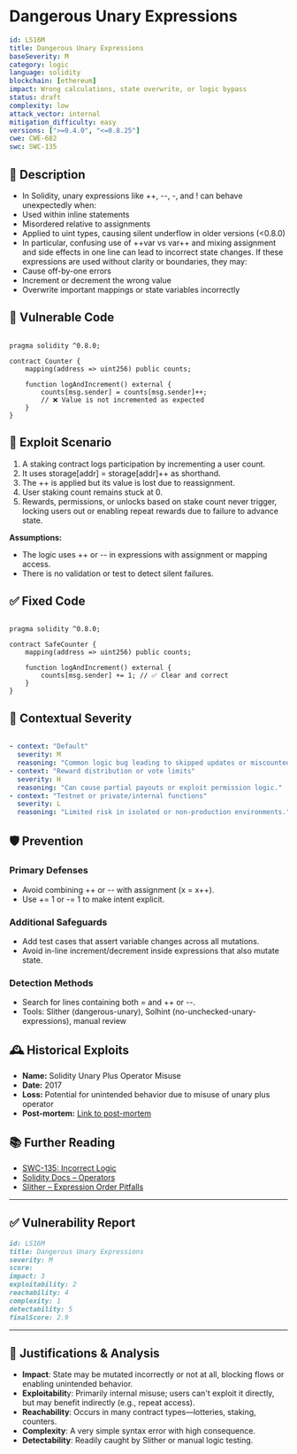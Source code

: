 # Dangerous Unary Expressions

```YAML
id: LS16M
title: Dangerous Unary Expressions 
baseSeverity: M
category: logic
language: solidity
blockchain: [ethereum]
impact: Wrong calculations, state overwrite, or logic bypass
status: draft
complexity: low
attack_vector: internal
mitigation_difficulty: easy
versions: [">=0.4.0", "<=0.8.25"]
cwe: CWE-682
swc: SWC-135
```

## 📝 Description

- In Solidity, unary expressions like ++, --, -, and ! can behave unexpectedly when:
- Used within inline statements
- Misordered relative to assignments
- Applied to uint types, causing silent underflow in older versions (<0.8.0)
- In particular, confusing use of ++var vs var++ and mixing assignment and side effects in one line can lead to incorrect state changes. If these expressions are used without clarity or boundaries, they may:
- Cause off-by-one errors
- Increment or decrement the wrong value
- Overwrite important mappings or state variables incorrectly

## 🚨 Vulnerable Code

```solidity

pragma solidity ^0.8.0;

contract Counter {
    mapping(address => uint256) public counts;

    function logAndIncrement() external {
        counts[msg.sender] = counts[msg.sender]++;
        // ❌ Value is not incremented as expected
    }
}
```

## 🧪 Exploit Scenario

1. A staking contract logs participation by incrementing a user count.
2. It uses storage[addr] = storage[addr]++ as shorthand.
3. The ++ is applied but its value is lost due to reassignment.
4. User staking count remains stuck at 0.
5. Rewards, permissions, or unlocks based on stake count never trigger, locking users out or enabling repeat rewards due to failure to advance state.

**Assumptions:**

- The logic uses ++ or -- in expressions with assignment or mapping access.
- There is no validation or test to detect silent failures.

## ✅ Fixed Code

```solidity

pragma solidity ^0.8.0;

contract SafeCounter {
    mapping(address => uint256) public counts;

    function logAndIncrement() external {
        counts[msg.sender] += 1; // ✅ Clear and correct
    }
}
```

## 🧭 Contextual Severity

```yaml

- context: "Default"
  severity: M
  reasoning: "Common logic bug leading to skipped updates or miscounted state."
- context: "Reward distribution or vote limits"
  severity: H
  reasoning: "Can cause partial payouts or exploit permission logic."
- context: "Testnet or private/internal functions"
  severity: L
  reasoning: "Limited risk in isolated or non-production environments."
```

## 🛡️ Prevention

### Primary Defenses

- Avoid combining ++ or -- with assignment (x = x++).
- Use += 1 or -= 1 to make intent explicit.

### Additional Safeguards

- Add test cases that assert variable changes across all mutations.
- Avoid in-line increment/decrement inside expressions that also mutate state.

### Detection Methods

- Search for lines containing both = and ++ or --.
- Tools: Slither (dangerous-unary), Solhint (no-unchecked-unary-expressions), manual review

## 🕰️ Historical Exploits

- **Name:** Solidity Unary Plus Operator Misuse 
- **Date:** 2017 
- **Loss:** Potential for unintended behavior due to misuse of unary plus operator 
- **Post-mortem:** [Link to post-mortem](https://github.com/ethereum/solidity/issues/1760)
 
## 📚 Further Reading

- [SWC-135: Incorrect Logic](https://swcregistry.io/docs/SWC-135/) 
- [Solidity Docs – Operators](https://docs.soliditylang.org/en/latest/units-and-global-variables.html#operators)
- [Slither – Expression Order Pitfalls](https://github.com/crytic/slither/wiki/Detector-Documentation#post-increment-in-assignments) 

---

## ✅ Vulnerability Report

```markdown
id: LS16M
title: Dangerous Unary Expressions 
severity: M
score:
impact: 3        
exploitability: 2 
reachability: 4   
complexity: 1    
detectability: 5 
finalScore: 2.9
```

---

## 📄 Justifications & Analysis

- **Impact**: State may be mutated incorrectly or not at all, blocking flows or enabling unintended behavior.
- **Exploitabilit**y: Primarily internal misuse; users can't exploit it directly, but may benefit indirectly (e.g., repeat access).
- **Reachability**: Occurs in many contract types—lotteries, staking, counters.
- **Complexity**: A very simple syntax error with high consequence.
- **Detectability**: Readily caught by Slither or manual logic testing.